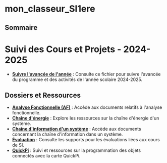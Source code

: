 # mon_classeur_SI1ere
## Sommaire

# Suivi des Cours et Projets - 2024-2025

- **[Suivre l'avancée de l'année](./2024-2025.md)** : Consulte ce fichier pour suivre l'avancée du programme et des activités de l'année scolaire 2024-2025.

## Dossiers et Ressources
- **[Analyse Fonctionnelle (AF)](./AF)** : Accède aux documents relatifs à l'analyse fonctionnelle.
- **[Chaîne d'énergie](./Documents/Activités_de_cours/Chaine_d_energie)** : Explore les ressources sur la chaîne d'énergie d'un système.
- **[Chaîne d'information d'un système](./Documents/Activités_de_cours/Chaine_d_information_d_un_systeme)** : Accède aux documents concernant la chaîne d'information dans un système.
- **[Évaluation](./Documents/Activités_de_cours/Evaluation)** : Consulte les supports pour les évaluations liées aux cours de SI.
- **[QuickPi](./Documents/Activités_de_cours/QuickPi)** : Suivi et ressources sur la programmation des objets connectés avec la carte QuickPi.
